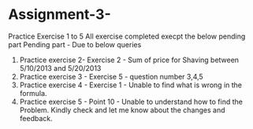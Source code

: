 # Assignment-3-
Practice Exercise 1 to 5
All exercise completed execpt the below pending part
Pending part - Due to below queries
1. Practice exercise 2- Exercise 2 - Sum of price for Shaving between 5/10/2013 and 5/20/2013
2. Practice exercise 3 - Exercise 5 - question number 3,4,5
3. Practice exercise 4 - Exercise 1 - Unable to find what is wrong in the formula.
4. Practice exercise 5 - Point 10 - Unable to understand how to find the Problem.
Kindly check and let me know about the changes and feedback.
